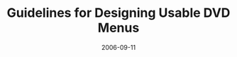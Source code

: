 ---
abstract: ''
authors:
- Thomas Költringer
- Martin Tomitsch
- Karin Kappel
- Thomas Grechenig
date: '2006-09-11'
featured: false
links:
- name: Publik
  url: https://publik.tuwien.ac.at/showentry.php?ID=140749&lang=2
publication_types:
- '1'
publishDate: '2006-09-11'
title: Guidelines for Designing Usable DVD Menus
url_pdf: ''
---